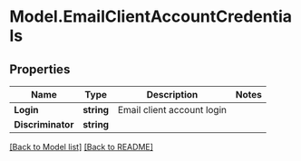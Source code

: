 # Model.EmailClientAccountCredentials
## Properties
Name | Type | Description | Notes
------------ | ------------- | ------------- | -------------
**Login** | **string** | Email client account login              | 
**Discriminator** | **string** |  | 



[[Back to Model list]](Models.doc) [[Back to README]](README.md)


